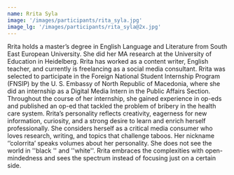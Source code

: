 ```yaml
---
name: Rrita Syla
image: '/images/participants/rita_syla.jpg'
image_lg: '/images/participants/rita_syla@2x.jpg'
---
```


Rrita holds a master’s degree in English Language and Literature from South East European University. She did her MA research at the University of Education in Heidelberg. Rrita has worked as a content writer, English teacher, and currently is freelancing as a social media consultant. 
Rrita was selected to participate in the Foreign National Student Internship Program (FNSIP) by the U. S. Embassy of North Republic of Macedonia, where she did an internship as a Digital Media Intern in the Public Affairs Section. Throughout the course of her internship, she gained experience in op-eds and published an op-ed that tackled the problem of bribery in the health care system. 
Rrita’s personality reflects creativity, eagerness for new information, curiosity, and a strong desire to learn and enrich herself professionally. She considers herself as a critical media consumer who loves research, writing, and topics that challenge taboos. Her nickname ‘’colorrita’ speaks volumes about her personality. She does not see the world in ''black '' and ''white''. Rrita embraces the complexities with open-mindedness and sees the spectrum instead of focusing just on a certain side. 